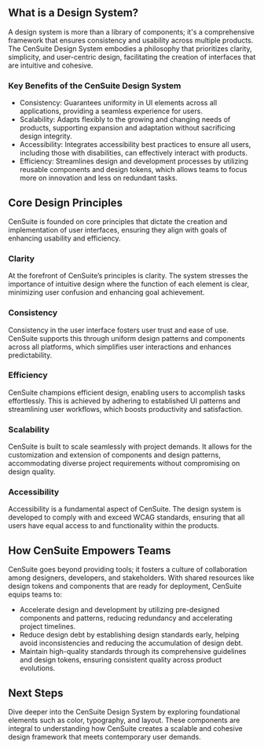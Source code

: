 
## What is a Design System?


A design system is more than a library of components; it's a comprehensive framework that ensures consistency and usability across multiple products. The CenSuite Design System embodies a philosophy that prioritizes clarity, simplicity, and user\-centric design, facilitating the creation of interfaces that are intuitive and cohesive.


### Key Benefits of the CenSuite Design System


* Consistency: Guarantees uniformity in UI elements across all applications, providing a seamless experience for users.
* Scalability: Adapts flexibly to the growing and changing needs of products, supporting expansion and adaptation without sacrificing design integrity.
* Accessibility: Integrates accessibility best practices to ensure all users, including those with disabilities, can effectively interact with products.
* Efficiency: Streamlines design and development processes by utilizing reusable components and design tokens, which allows teams to focus more on innovation and less on redundant tasks.


## Core Design Principles


CenSuite is founded on core principles that dictate the creation and implementation of user interfaces, ensuring they align with goals of enhancing usability and efficiency.


### Clarity


At the forefront of CenSuite’s principles is clarity. The system stresses the importance of intuitive design where the function of each element is clear, minimizing user confusion and enhancing goal achievement.


### Consistency


Consistency in the user interface fosters user trust and ease of use. CenSuite supports this through uniform design patterns and components across all platforms, which simplifies user interactions and enhances predictability.


### Efficiency


CenSuite champions efficient design, enabling users to accomplish tasks effortlessly. This is achieved by adhering to established UI patterns and streamlining user workflows, which boosts productivity and satisfaction.


### Scalability


CenSuite is built to scale seamlessly with project demands. It allows for the customization and extension of components and design patterns, accommodating diverse project requirements without compromising on design quality.


### Accessibility


Accessibility is a fundamental aspect of CenSuite. The design system is developed to comply with and exceed WCAG standards, ensuring that all users have equal access to and functionality within the products.


## How CenSuite Empowers Teams


CenSuite goes beyond providing tools; it fosters a culture of collaboration among designers, developers, and stakeholders. With shared resources like design tokens and components that are ready for deployment, CenSuite equips teams to:


* Accelerate design and development by utilizing pre\-designed components and patterns, reducing redundancy and accelerating project timelines.
* Reduce design debt by establishing design standards early, helping avoid inconsistencies and reducing the accumulation of design debt.
* Maintain high\-quality standards through its comprehensive guidelines and design tokens, ensuring consistent quality across product evolutions.


## Next Steps


Dive deeper into the CenSuite Design System by exploring foundational elements such as color, typography, and layout. These components are integral to understanding how CenSuite creates a scalable and cohesive design framework that meets contemporary user demands.

